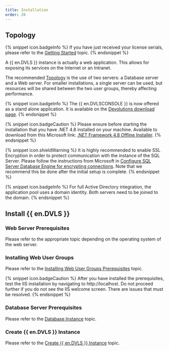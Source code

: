 ```yaml
---
title: Installation
order: 20
---
```

## Topology 
{% snippet icon.badgeInfo %} 
If you have just received your license serials, please refer to the [Getting Started](/server/getting-started/) topic. 
{% endsnippet %}
 
A {{ en.DVLS }} instance is actually a web application. This allows for exposing its services on the Internet or an Intranet.  

The recommended [Topology](/server/overview/topologies/) is the use of two servers: a Database server and a Web server. For smaller installations, a single server can be used, but resources will be shared between the two user groups, thereby affecting performance.  

{% snippet icon.badgeInfo %} 
The {{ en.DVLSCONSOLE }} is now offered as a stand alone application. It is available on the [Devolutions download page](https://server.devolutions.net/home/download). 
{% endsnippet %}
 
{% snippet icon.badgeCaution %} 
Please ensure before starting the installation that you have .NET 4.8 installed on your machine. Available to download from this Microsoft link: [.NET Framework 4.8 Offline Installer](https://api.devolutions.net/redirection/a2ad328a-b3a3-4e04-977a-a3e8681f00dc). 
{% endsnippet %}
 
{% snippet icon.shieldWarning %} 
It is highly recommended to enable SSL Encryption in order to protect communication with the instance of the SQL Server. Please follow the instructions from Microsoft in [Configure SQL Server Database Engine for encrypting connections](https://learn.microsoft.com/en-US/sql/database-engine/configure-windows/configure-sql-server-encryption). Note that we recommend this be done after the initial setup is complete. 
{% endsnippet %}
 
{% snippet icon.badgeInfo %} 
For full Active Directory integration, the application pool uses a domain identity. Both servers need to be joined to the domain. 
{% endsnippet %}
 
## Install {{ en.DVLS }} 

### Web Server Prerequisites 

Please refer to the appropriate topic depending on the operating system of the web server. 

### Installing Web User Groups 

Please refer to the [Installing Web User Groups Prerequisites](/server/installation/installing-web-server-prerequisites/) topic. 

{% snippet icon.badgeCaution %} 
After you have installed the prerequisites, test the IIS installation by navigating to http<area>://localhost. Do not proceed further if you do not see the IIS welcome screen. There are issues that must be resolved. 
{% endsnippet %}
 
### Database Server Prerequisites  

Please refer to the [Database Instance](/server/installation/database-instance/) topic. 

### Create {{ en.DVLS }} Instance 

Please refer to the [Create {{ en.DVLS }} Instance](/server/installation/create-server-instance/) topic. 

